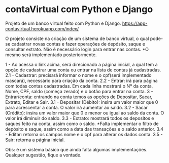 # contaVirtual com Python e Django

Projeto de um banco virtual feito com Python e Django.
https://app-contavirtual.herokuapp.com/index/

O projeto consiste na criação de um sistema de banco virtual, o qual pode-se cadastrar novas contas e fazer operações de depósito, saque e consultar extrato.
Não é necessário login para entrar nas contas. *O mesmo será implementado posteriormente.

1 - Ao acessa o link acima, será direcionado a página inicial, a qual tem a opção de cadastrar uma conta ou entrar na lista de contas já cadastradas.
2.1 - Cadastrar: precisará informar o nome e o cpf(será implementado mascará), necessário para criação da conta.
2.2 - Entrar: irá para página com todas contas cadastradas. Em cada linha mostrará o Nº da conta, Nome, CPF, saldo (começa zerado) e o botão para entrar na conta.
3 - Entrar/conta: entrando na conta temos as opções de Depositar, Sacar, Extrato, Editar e Sair.
3.1 - Depositar (Débito): insira um valor maior que 0 para acrescentar a conta. O valor irá aumentar ao saldo.
3.2 - Sacar (Crédito): insira um valor maior que 0 e menor ou igual ao saldo da conta. O valor irá diminuir do saldo.
3.3 - Extrato: mostrará todos os depositos e saques feito na conta, assim como o saldo.
*Falta implementar o filtro de depósito e saque, assim como a data das transações e o saldo anterior.
3.4 - Editar: retorna os campos nome e o cpf para alterar os dados conta.
3.5 - Sair: retorna a página inicial.


Obs: é um sistema básico que ainda falta algumas implementações. Qualquer sugestão, fique a vontade.
